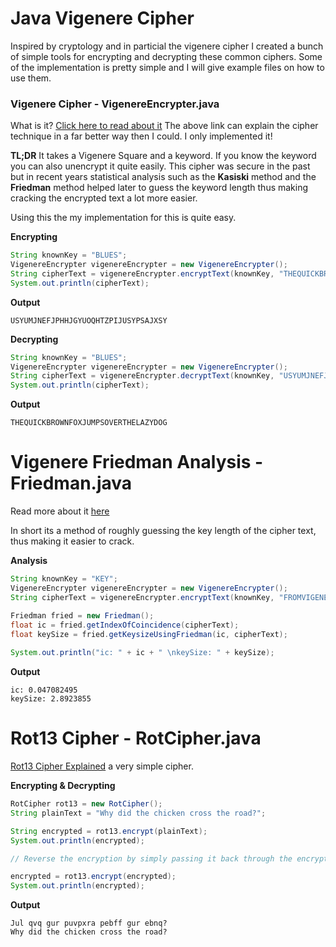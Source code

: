 # Java Vigenere Cipher

Inspired by cryptology and in particial the vigenere cipher I created a bunch of simple tools for encrypting and decrypting these common ciphers. Some of the implementation is pretty simple and I will give example files on how to use them.

### Vigenere Cipher - VigenereEncrypter.java

What is it? [Click here to read about it](https://en.wikipedia.org/wiki/Vigen%C3%A8re_cipher)
The above link can explain the cipher technique in a far better way then I could. I only implemented it!

**TL;DR** It takes a Vigenere Square and a keyword. If you know the keyword you can also unencrypt it quite easily. This cipher was secure in the past but in recent years statistical analysis such as the **Kasiski** method and the **Friedman** method helped later to guess the keyword length thus making cracking the encrypted text a lot more easier.

Using this the my implementation for this is quite easy.

**Encrypting**
````Java
String knownKey = "BLUES";
VigenereEncrypter vigenereEncrypter = new VigenereEncrypter();						
String cipherText = vigenereEncrypter.encryptText(knownKey, "THEQUICKBROWNFOXJUMPSOVERTHELAZYDOG");		
System.out.println(cipherText);
````
**Output**
````
USYUMJNEFJPHHJGYUOQHTZPIJUSYPSAJXSY    
````
**Decrypting**
````Java
String knownKey = "BLUES";
VigenereEncrypter vigenereEncrypter = new VigenereEncrypter();						
String cipherText = vigenereEncrypter.decryptText(knownKey, "USYUMJNEFJPHHJGYUOQHTZPIJUSYPSAJXSY");		
System.out.println(cipherText);
````
**Output**
````
THEQUICKBROWNFOXJUMPSOVERTHELAZYDOG    
````

# Vigenere Friedman Analysis - Friedman.java

Read more about it [here](https://en.wikipedia.org/wiki/Vigen%C3%A8re_cipher#Friedman_test)

In short its a method of roughly guessing the key length of the cipher text, thus making it easier to crack.

**Analysis**
````Java
String knownKey = "KEY";
VigenereEncrypter vigenereEncrypter = new VigenereEncrypter();						
String cipherText = vigenereEncrypter.encryptText(knownKey, "FROMVIGENERECIPHERANALYSISITISGENERALLYGOODTOHAVEALARGEMESSAGETOANALYZE");	

Friedman fried = new Friedman();
float ic = fried.getIndexOfCoincidence(cipherText);
float keySize = fried.getKeysizeUsingFriedman(ic, cipherText);
		
System.out.println("ic: " + ic + " \nkeySize: " + keySize);
````
**Output**
````
ic: 0.047082495 
keySize: 2.8923855
````	

# Rot13 Cipher - RotCipher.java

[Rot13 Cipher Explained](https://en.wikipedia.org/wiki/ROT13) a very simple cipher.

**Encrypting & Decrypting**

````Java
RotCipher rot13 = new RotCipher();
String plainText = "Why did the chicken cross the road?";

String encrypted = rot13.encrypt(plainText);
System.out.println(encrypted);

// Reverse the encryption by simply passing it back through the encryption method again

encrypted = rot13.encrypt(encrypted);
System.out.println(encrypted);

````
**Output**
````
Jul qvq gur puvpxra pebff gur ebnq?
Why did the chicken cross the road?   
````
